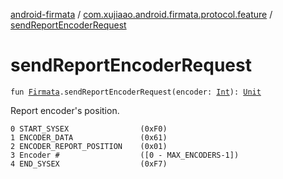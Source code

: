 [android-firmata](../index.md) / [com.xujiaao.android.firmata.protocol.feature](index.md) / [sendReportEncoderRequest](./send-report-encoder-request.md)

# sendReportEncoderRequest

`fun `[`Firmata`](../com.xujiaao.android.firmata.protocol/-firmata/index.md)`.sendReportEncoderRequest(encoder: `[`Int`](https://kotlinlang.org/api/latest/jvm/stdlib/kotlin/-int/index.html)`): `[`Unit`](https://kotlinlang.org/api/latest/jvm/stdlib/kotlin/-unit/index.html)

Report encoder's position.

```
0 START_SYSEX                (0xF0)
1 ENCODER_DATA               (0x61)
2 ENCODER_REPORT_POSITION    (0x01)
3 Encoder #                  ([0 - MAX_ENCODERS-1])
4 END_SYSEX                  (0xF7)
```

